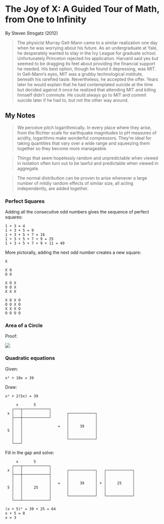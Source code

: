 # The Joy of X: A Guided Tour of Math, from One to Infinity

By Steven Strogatz (2012)

> The physicist Murray Gell-Mann came to a similar realization one day when he was worrying about his future. As an undergraduate at Yale, he desperately wanted to stay in the Ivy League for graduate school. Unfortunately Princeton rejected his application. Harvard said yes but seemed to be dragging its feet about providing the financial support he needed. His best option, though he found it depressing, was MIT. In Gell-Mann’s eyes, MIT was a grubby technological institute, beneath his rarefied taste. Nevertheless, he accepted the offer. Years later he would explain that he had contemplated suicide at the time but decided against it once he realized that attending MIT and killing himself didn’t commute. He could always go to MIT and commit suicide later if he had to, but not the other way around.

## My Notes

> We perceive pitch logarithmically. In every place where they arise, from the Richter scale for earthquake magnitudes to pH measures of acidity, logarithms make wonderful compressors. They’re ideal for taking quantities that vary over a wide range and squeezing them together so they become more manageable.

> Things that seem hopelessly random and unpredictable when viewed in isolation often turn out to be lawful and predictable when viewed in aggregate.

> The normal distribution can be proven to arise whenever a large number of mildly random effects of similar size, all acting independently, are added together.

### Perfect Squares

Adding all the consecutive odd numbers gives the sequence of perfect squares:

```
1 + 3 = 4
1 + 3 + 5 = 9
1 + 3 + 5 + 7 = 16
1 + 3 + 5 + 7 + 9 = 25
1 + 3 + 5 + 7 + 9 + 11 = 49
```

More pictorally, adding the next odd number creates a new square:

```
X

X O
O O

X O X
O O X
X X X

X O X O
O O X O
X X X O
O O O O
```

### Area of a Circle

Proof:

![](https://upload.wikimedia.org/wikipedia/commons/thumb/f/fb/CircleArea.svg/220px-CircleArea.svg.png)

### Quadratic equations

Given:

```
x² + 10x = 39
```

Draw:

```
x² + 2(5x) = 39

     x       5
   ┌───┬────────────┐
 x │   │            │       ┌────────────┐
   ├───┼────────────┘       │            │
   │   │                    │            │
   │   │                =   │     39     │
 5 │   │                    │            │
   │   │                    │            │
   │   │                    └────────────┘
   └───┘
```

Fill in the gap and solve:

```
     x       5
   ┌───┬────────────┐
 x │   │            │       ┌────────────┐   ┌────────────┐
   ├───┼────────────┤       │            │   │            │
   │   │            │       │            │   │            │
   │   │            │   =   │     39     │ + │     25     │
 5 │   │     25     │       │            │   │            │
   │   │            │       │            │   │            │
   │   │            │       └────────────┘   └────────────┘
   └───┴────────────┘

(x + 5)² = 39 + 25 = 64
x + 5 = 8
x = 3
```